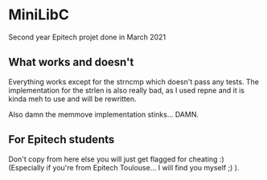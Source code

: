 # MiniLibC

Second year Epitech projet done in March 2021

## What works and doesn't

Everything works except for the strncmp which doesn't pass any tests.
The implementation for the strlen is also really bad, as I used repne and
it is kinda meh to use and will be rewritten.

Also damn the memmove implementation stinks... DAMN.

## For Epitech students

Don't copy from here else you will just get flagged for cheating :)
(Especially if you're from Epitech Toulouse... I will find you myself ;) ).
